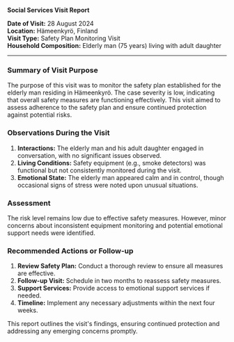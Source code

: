 

**Social Services Visit Report**

**Date of Visit:** 28 August 2024  
**Location:** Hämeenkyrö, Finland  
**Visit Type:** Safety Plan Monitoring Visit  
**Household Composition:** Elderly man (75 years) living with adult daughter  

---

### Summary of Visit Purpose

The purpose of this visit was to monitor the safety plan established for the elderly man residing in Hämeenkyrö. The case severity is low, indicating that overall safety measures are functioning effectively. This visit aimed to assess adherence to the safety plan and ensure continued protection against potential risks.

### Observations During the Visit

1. **Interactions:** The elderly man and his adult daughter engaged in conversation, with no significant issues observed.
2. **Living Conditions:** Safety equipment (e.g., smoke detectors) was functional but not consistently monitored during the visit.
3. **Emotional State:** The elderly man appeared calm and in control, though occasional signs of stress were noted upon unusual situations.

### Assessment

The risk level remains low due to effective safety measures. However, minor concerns about inconsistent equipment monitoring and potential emotional support needs were identified.

### Recommended Actions or Follow-up

1. **Review Safety Plan:** Conduct a thorough review to ensure all measures are effective.
2. **Follow-up Visit:** Schedule in two months to reassess safety measures.
3. **Support Services:** Provide access to emotional support services if needed.
4. **Timeline:** Implement any necessary adjustments within the next four weeks.

This report outlines the visit's findings, ensuring continued protection and addressing any emerging concerns promptly.